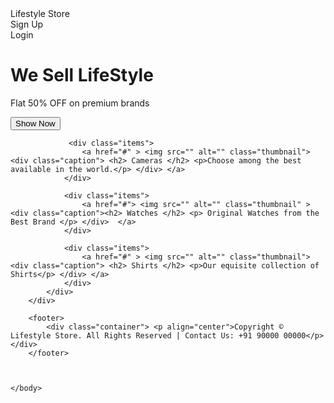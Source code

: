 <!DOCTYPE html>

<html>
    <head>
        <title> Lifestyle Store </title>
        <link rel="stylesheet" type="text/css" href="index.css" />
    </head> 
    <body>
        <div class="header">
            <div class="inner-header">
                <div class="logo"> Lifestyle Store </div>
                <div class="header-link"> Sign Up </div>
                <div class="header-link"> Login </div>
            </div>
        </div>  
        <div class="content">
            <div class="banner-image">
                <div class="inner-banner-image">
                    <div class="banner-content"><h1> We Sell LifeStyle </h1> <p> Flat 50% OFF on premium brands</p> <button class="button">Show Now</button></div>
                </div>
            </div>    
            <div class="container">
                
                 <div class="items"> 
                    <a href="#" > <img src="" alt="" class="thumbnail"> <div class="caption"> <h2> Cameras </h2> <p>Choose among the best available in the world.</p> </div> </a> 
                </div>
                
                <div class="items">
                    <a href="#"> <img src="" alt="" class="thumbnail" > <div class="caption"><h2> Watches </h2> <p> Original Watches from the Best Brand </p> </div>  </a>
                </div>
                
                <div class="items"> 
                    <a href="#" > <img src="" alt="" class="thumbnail"> <div class="caption"> <h2> Shirts </h2> <p>Our equisite collection of Shirts</p> </div> </a> 
                </div>
            </div>
        </div>
        
        <footer>
            <div class="container"> <p align="center">Copyright © Lifestyle Store. All Rights Reserved | Contact Us: +91 90000 00000</p> </div>
        </footer>
        
            
           
    </body>
</html>

